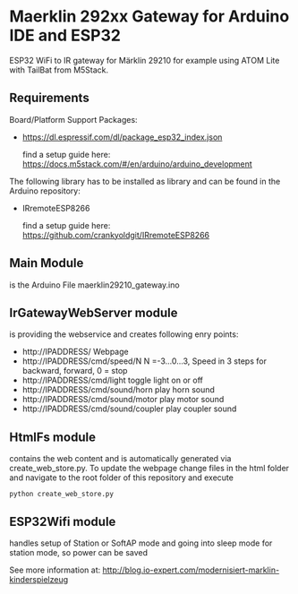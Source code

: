 # Maerklin 292xx Gateway for Arduino IDE and ESP32
ESP32 WiFi to IR gateway for Märklin 29210 for example using ATOM Lite with TailBat from M5Stack.

Requirements
------------
Board/Platform Support Packages:
- https://dl.espressif.com/dl/package_esp32_index.json
  
  find a setup guide here: https://docs.m5stack.com/#/en/arduino/arduino_development

The following library has to be installed as library and can be found in the Arduino repository: 
- IRremoteESP8266

  find a setup guide here: https://github.com/crankyoldgit/IRremoteESP8266

Main Module 
-----------
is the Arduino File maerklin29210_gateway.ino

IrGatewayWebServer module
--------------------------
is providing the webservice and creates following enry points:
- http://IPADDRESS/ Webpage
- http://IPADDRESS/cmd/speed/N N =-3…0…3, Speed in 3 steps for backward, forward, 0 = stop
- http://IPADDRESS/cmd/light toggle light on or off
- http://IPADDRESS/cmd/sound/horn play horn sound
- http://IPADDRESS/cmd/sound/motor play motor sound
- http://IPADDRESS/cmd/sound/coupler play coupler sound

HtmlFs module
-------------
contains the web content and is automatically generated via create_web_store.py.
To update the webpage change files in the html folder and navigate to the root folder of this repository and execute 
````
python create_web_store.py
````

ESP32Wifi module
----------------
handles setup of Station or SoftAP mode and going into sleep mode for station mode, so power can be saved

See more information at: http://blog.io-expert.com/modernisiert-marklin-kinderspielzeug
